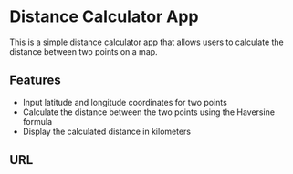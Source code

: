 # Distance Calculator App

This is a simple distance calculator app that allows users to calculate the distance between two points on a map.

## Features

- Input latitude and longitude coordinates for two points
- Calculate the distance between the two points using the Haversine formula
- Display the calculated distance in kilometers

## URL





